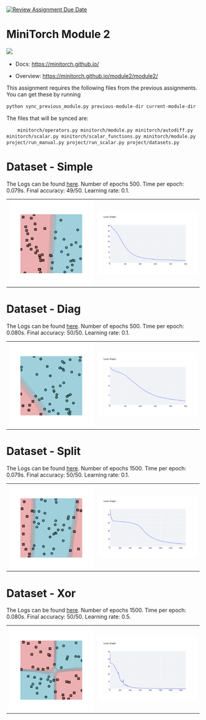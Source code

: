 [![Review Assignment Due Date](https://classroom.github.com/assets/deadline-readme-button-22041afd0340ce965d47ae6ef1cefeee28c7c493a6346c4f15d667ab976d596c.svg)](https://classroom.github.com/a/YFgwt0yY)
# MiniTorch Module 2

<img src="https://minitorch.github.io/minitorch.svg" width="50%">


* Docs: https://minitorch.github.io/

* Overview: https://minitorch.github.io/module2/module2/

This assignment requires the following files from the previous assignments. You can get these by running

```bash
python sync_previous_module.py previous-module-dir current-module-dir
```

The files that will be synced are:

        minitorch/operators.py minitorch/module.py minitorch/autodiff.py minitorch/scalar.py minitorch/scalar_functions.py minitorch/module.py project/run_manual.py project/run_scalar.py project/datasets.py

# Dataset - Simple
The Logs can be found [here](https://github.com/Cornell-Tech-ML/mod2-MrIceCreamMan/blob/master//assets/simple.csv).
Number of epochs 500. Time per epoch: 0.079s. Final accuracy: 49/50. Learning rate: 0.1.
<table>
  <tr>
    <td><img src="https://github.com/Cornell-Tech-ML/mod2-MrIceCreamMan/blob/master/assets/simple_image.png" width="100%"/></td>
    <td><img src="https://github.com/Cornell-Tech-ML/mod2-MrIceCreamMan/blob/master/assets/simple_plot.png" width="100%"/></td>
  </tr>
</table>

# Dataset - Diag
The Logs can be found [here](https://github.com/Cornell-Tech-ML/mod2-MrIceCreamMan/blob/master//assets/diag.csv).
Number of epochs 500. Time per epoch: 0.080s. Final accuracy: 50/50. Learning rate: 0.1.
<table>
  <tr>
    <td><img src="https://github.com/Cornell-Tech-ML/mod2-MrIceCreamMan/blob/master/assets/diag_image.png" width="100%"/></td>
    <td><img src="https://github.com/Cornell-Tech-ML/mod2-MrIceCreamMan/blob/master/assets/diag_plot.png" width="100%"/></td>
  </tr>
</table>

# Dataset - Split
The Logs can be found [here](https://github.com/Cornell-Tech-ML/mod2-MrIceCreamMan/blob/master//assets/split.csv).
Number of epochs 1500. Time per epoch: 0.079s. Final accuracy: 50/50. Learning rate: 0.1.
<table>
  <tr>
    <td><img src="https://github.com/Cornell-Tech-ML/mod2-MrIceCreamMan/blob/master/assets/split_image.png" width="100%"/></td>
    <td><img src="https://github.com/Cornell-Tech-ML/mod2-MrIceCreamMan/blob/master/assets/split_plot.png" width="100%"/></td>
  </tr>
</table>


# Dataset - Xor
The Logs can be found [here](https://github.com/Cornell-Tech-ML/mod2-MrIceCreamMan/blob/master//assets/xor.csv).
Number of epochs 1500. Time per epoch: 0.080s. Final accuracy: 50/50. Learning rate: 0.5.
<table>
  <tr>
    <td><img src="https://github.com/Cornell-Tech-ML/mod2-MrIceCreamMan/blob/master/assets/xor_image.png" width="100%"/></td>
    <td><img src="https://github.com/Cornell-Tech-ML/mod2-MrIceCreamMan/blob/master/assets/xor_plot.png" width="100%"/></td>
  </tr>
</table>


